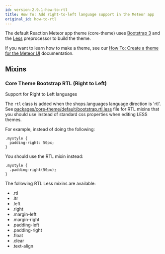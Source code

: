```yaml
---
id: version-2.9.1-how-to-rtl
title: How To: Add right-to-left language support in the Meteor app
original_id: how-to-rtl
---
```


The default Reaction Meteor app theme (core-theme) uses [Bootstrap 3](https://getbootstrap.com/css/#less) and the [Less](https://lesscss.org) preprocessor to build the theme.

If you want to learn how to make a theme, see our [How To: Create a theme for the Meteor UI](https://docs.reactioncommerce.com/reaction-docs/trunk/creating-a-theme) documentation.

## Mixins

### Core Theme Bootstrap RTL (Right to Left)

Support for Right to Left languages

The `rtl` class is added when the shops.languages language direction is 'rtl'. See [packages/core-theme/default/bootstrap.rtl.less](https://github.com/reactioncommerce/reaction/blob/trunk/packages/reaction-core-theme/default/bootstrap.rtl.less) file for RTL mixins that you should use instead of standard css properties when editing LESS themes.

For example, instead of doing the following:

```less
.mystyle {
  padding-right: 50px;
}
```

You should use the RTL mixin instead:

```less
.mystyle {
  .padding-right(50px);
}
```

The following RTL Less mixins are available:

- .rtl
- .ltr
- .left
- .right
- .margin-left
- .margin-right
- .padding-left
- .padding-right
- .float
- .clear
- .text-align
